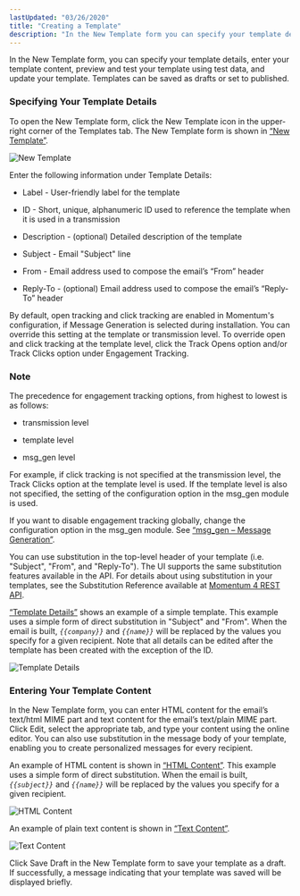 ```yaml
---
lastUpdated: "03/26/2020"
title: "Creating a Template"
description: "In the New Template form you can specify your template details enter your template content preview and test your template using test data and update your template Templates can be saved as drafts or set to published To open the New Template form click the New Template icon in the..."
---
```


In the New Template form, you can specify your template details, enter your template content, preview and test your template using test data, and update your template. Templates can be saved as drafts or set to published.

### <a name="web-ui.templates.details"></a> Specifying Your Template Details

To open the New Template form, click the New Template icon in the upper-right corner of the Templates tab. The New Template form is shown in [“New Template”](/momentum/4/web-ui-templates-create#figure_new_template).

<a name="figure_new_template"></a> 


![New Template](images/new_template.png)

Enter the following information under Template Details:

*   Label - User-friendly label for the template

*   ID - Short, unique, alphanumeric ID used to reference the template when it is used in a transmission

*   Description - (optional) Detailed description of the template

*   Subject - Email "Subject" line

*   From - Email address used to compose the email’s “From” header

*   Reply-To - (optional) Email address used to compose the email’s “Reply-To” header

By default, open tracking and click tracking are enabled in Momentum's configuration, if Message Generation is selected during installation. You can override this setting at the template or transmission level. To override open and click tracking at the template level, click the Track Opens option and/or Track Clicks option under Engagement Tracking.

### Note

The precedence for engagement tracking options, from highest to lowest is as follows:

*   transmission level

*   template level

*   msg_gen level

For example, if click tracking is not specified at the transmission level, the Track Clicks option at the template level is used. If the template level is also not specified, the setting of the configuration option in the msg_gen module is used.

If you want to disable engagement tracking globally, change the configuration option in the msg_gen module. See [“msg_gen – Message Generation”](/momentum/4/modules/msg-gen).

You can use substitution in the top-level header of your template (i.e. "Subject", "From", and "Reply-To"). The UI supports the same substitution features available in the API. For details about using substitution in your templates, see the Substitution Reference available at [Momentum 4 REST API](https://support.messagesystems.com/docs/web-rest/v1_index.htmlv1_index.html).

[“Template Details”](/momentum/4/web-ui-templates-create#figure_template_details) shows an example of a simple template. This example uses a simple form of direct substitution in "Subject" and "From". When the email is built, *`{{company}}`* and *`{{name}}`* will be replaced by the values you specify for a given recipient. Note that all details can be edited after the template has been created with the exception of the ID.

<a name="figure_template_details"></a> 


![Template Details](images/template_details.png)

### <a name="web-ui.templates.content"></a> Entering Your Template Content

In the New Template form, you can enter HTML content for the email’s text/html MIME part and text content for the email’s text/plain MIME part. Click Edit, select the appropriate tab, and type your content using the online editor. You can also use substitution in the message body of your template, enabling you to create personalized messages for every recipient.

An example of HTML content is shown in [“HTML Content”](/momentum/4/web-ui-templates-create#figure_html_content). This example uses a simple form of direct substitution. When the email is built, *`{{subject}}`* and *`{{name}}`* will be replaced by the values you specify for a given recipient.

<a name="figure_html_content"></a> 


![HTML Content](images/html_content.png)

An example of plain text content is shown in [“Text Content”](/momentum/4/web-ui-templates-create#figure_text_content).

<a name="figure_text_content"></a> 


![Text Content](images/text_content.png)

Click Save Draft in the New Template form to save your template as a draft. If successfully, a message indicating that your template was saved will be displayed briefly.